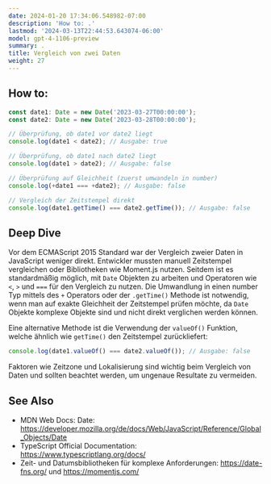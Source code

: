 ```yaml
---
date: 2024-01-20 17:34:06.548982-07:00
description: 'How to: .'
lastmod: '2024-03-13T22:44:53.643074-06:00'
model: gpt-4-1106-preview
summary: .
title: Vergleich von zwei Daten
weight: 27
---
```


## How to:
```TypeScript
const date1: Date = new Date('2023-03-27T00:00:00');
const date2: Date = new Date('2023-03-28T00:00:00');

// Überprüfung, ob date1 vor date2 liegt
console.log(date1 < date2); // Ausgabe: true

// Überprüfung, ob date1 nach date2 liegt
console.log(date1 > date2); // Ausgabe: false

// Überprüfung auf Gleichheit (zuerst umwandeln in number)
console.log(+date1 === +date2); // Ausgabe: false

// Vergleich der Zeitstempel direkt
console.log(date1.getTime() === date2.getTime()); // Ausgabe: false
```

## Deep Dive
Vor dem ECMAScript 2015 Standard war der Vergleich zweier Daten in JavaScript weniger direkt. Entwickler mussten manuell Zeitstempel vergleichen oder Bibliotheken wie Moment.js nutzen. Seitdem ist es standardmäßig möglich, mit `Date` Objekten zu arbeiten und Operatoren wie `<`, `>` und `===` für den Vergleich zu nutzen. Die Umwandlung in einen number Typ mittels des `+` Operators oder der `.getTime()` Methode ist notwendig, wenn man auf exakte Gleichheit der Zeitstempel prüfen möchte, da `Date` Objekte komplexe Objekte sind und nicht direkt verglichen werden können.

Eine alternative Methode ist die Verwendung der `valueOf()` Funktion, welche ähnlich wie `getTime()` den Zeitstempel zurückliefert:

```TypeScript
console.log(date1.valueOf() === date2.valueOf()); // Ausgabe: false
```

Faktoren wie Zeitzone und Lokalisierung sind wichtig beim Vergleich von Daten und sollten beachtet werden, um ungenaue Resultate zu vermeiden.

## See Also
- MDN Web Docs: Date: https://developer.mozilla.org/de/docs/Web/JavaScript/Reference/Global_Objects/Date
- TypeScript Official Documentation: https://www.typescriptlang.org/docs/
- Zeit- und Datumsbibliotheken für komplexe Anforderungen: https://date-fns.org/ und https://momentjs.com/
